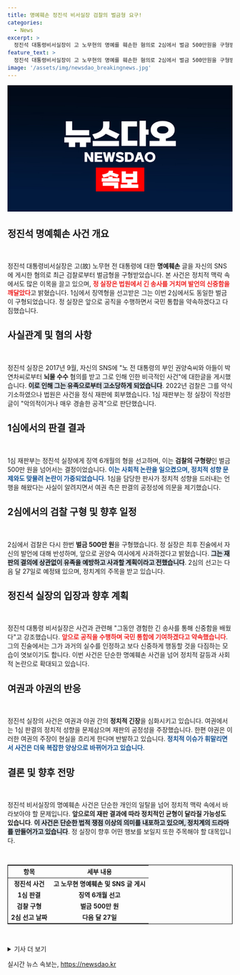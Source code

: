 ```yaml
---
title: 명예훼손 정진석 비서실장 검찰의 벌금형 요구!
categories:
  - News
excerpt: >
  정진석 대통령비서실장이 고 노무현의 명예를 훼손한 혐의로 2심에서 벌금 500만원을 구형받았다. 그는 유족에 대한 사과 의사를 밝혔으며, 정치적 공정성 논란이 재점화되고 있다.
feature_text: >
  정진석 대통령비서실장이 고 노무현의 명예를 훼손한 혐의로 2심에서 벌금 500만원을 구형받았다. 그는 유족에 대한 사과 의사를 밝혔으며, 정치적 공정성 논란이 재점화되고 있다.
image: '/assets/img/newsdao_breakingnews.jpg'
---
```


<p><img src="/assets/img/newsdao_breakingnews.jpg" alt="ontimetimes 속보" /></p>

<h2 data-ke-size="size26">정진석 명예훼손 사건 개요</h2>

<p data-ke-size="size16">&nbsp;</p>

<p>정진석 대통령비서실장은 고(故) 노무현 전 대통령에 대한 <b>명예훼손</b> 글을 자신의 SNS에 게시한 혐의로 최근 검찰로부터 벌금형을 구형받았습니다. 본 사건은 정치적 맥락 속에서도 많은 이목을 끌고 있으며, <b><span style="color: #ee2323;">정 실장은 법원에서 긴 송사를 거치며 발언의 신중함을 깨달았다</span></b>고 밝혔습니다. 1심에서 징역형을 선고받은 그는 이번 2심에서도 동일한 벌금이 구형되었습니다. 정 실장은 앞으로 공직을 수행하면서 국민 통합을 약속하겠다고 다짐했습니다.</p>

<h2 data-ke-size="size26">사실관계 및 혐의 사항</h2>

<p data-ke-size="size16">&nbsp;</p>

<p>정진석 실장은 2017년 9월, 자신의 SNS에 "노 전 대통령의 부인 권양숙씨와 아들이 박연차씨로부터 <b>뇌물 수수</b> 혐의를 받고 그로 인해 인한 비극적인 사건"에 대한글을 게시했습니다. <b><span style="background-color: #21538527;">이로 인해 그는 유족으로부터 고소당하게 되었습니다</span></b>. 2022년 검찰은 그를 약식 기소하였으나 법원은 사건을 정식 재판에 회부했습니다. 1심 재판부는 정 실장이 작성한 글이 "악의적이거나 매우 경솔한 공격"으로 판단했습니다.</p>

<h2 data-ke-size="size26">1심에서의 판결 결과</h2>

<p data-ke-size="size16">&nbsp;</p>

<p>1심 재판부는 정진석 실장에게 징역 6개월의 형을 선고하며, 이는 <b>검찰의 구형량</b>인 벌금 500만 원을 넘어서는 결정이었습니다. <b><span style="color: #1a5490;">이는 사회적 논란을 일으켰으며, 정치적 성향 문제와도 맞물려 논란이 가중되었습니다</span></b>. 1심을 담당한 판사가 정치적 성향을 드러내는 언행을 해왔다는 사실이 알려지면서 여권 측은 판결의 공정성에 의문을 제기했습니다.</p>

<h2 data-ke-size="size26">2심에서의 검찰 구형 및 향후 일정</h2>

<p data-ke-size="size16">&nbsp;</p>

<p>2심에서 검찰은 다시 한번 <b>벌금 500만 원</b>을 구형했습니다. 정 실장은 최후 진술에서 자신의 발언에 대해 반성하며, 앞으로 권양숙 여사에게 사과하겠다고 밝혔습니다. <b><span style="background-color: #21538527;">그는 재판의 결의에 상관없이 유족을 예방하고 사과할 계획이라고 전했습니다</span></b>. 2심의 선고는 다음 달 27일로 예정돼 있으며, 정치계의 주목을 받고 있습니다.</p>

<h2 data-ke-size="size26">정진석 실장의 입장과 향후 계획</h2>

<p data-ke-size="size16">&nbsp;</p>

<p>정진석 대통령 비서실장은 사건과 관련해 "그동안 경험한 긴 송사를 통해 신중함을 배웠다"고 강조했습니다. <b><span style="color: #ee2323;">앞으로 공직을 수행하며 국민 통합에 기여하겠다고 약속했습니다</span></b>. 그의 진술에서는 그가 과거의 실수를 인정하고 보다 신중하게 행동할 것을 다짐하는 모습이 엿보이기도 합니다. 이번 사건은 단순한 명예훼손 사건을 넘어 정치적 갈등과 사회적 논란으로 확대되고 있습니다.</p>

<h2 data-ke-size="size26">여권과 야권의 반응</h2>

<p data-ke-size="size16">&nbsp;</p>

<p>정진석 실장의 사건은 여권과 야권 간의 <b>정치적 긴장</b>을 심화시키고 있습니다. 여권에서는 1심 판결의 정치적 성향을 문제삼으며 재판의 공정성을 주장했습니다. 한편 야권은 이러한 여권의 주장이 현실을 흐리게 한다며 반발하고 있습니다. <b><span style="color: #1a5490;">정치적 이슈가 휘말리면서 사건은 더욱 복잡한 양상으로 바뀌어가고 있습니다</span></b>.</p>

<h2 data-ke-size="size26">결론 및 향후 전망</h2>

<p data-ke-size="size16">&nbsp;</p>

<p>정진석 비서실장의 명예훼손 사건은 단순한 개인의 일탈을 넘어 정치적 맥락 속에서 바라보아야 할 문제입니다. <b>앞으로의 재판 결과에 따라 정치적인 균형이 달라질 가능성도 있습니다</b>. <b><span style="background-color: #21538527;">이 사건은 단순한 법적 쟁점 이상의 의미를 내포하고 있으며, 정치계의 드라마를 만들어가고 있습니다</span></b>. 정 실장이 향후 어떤 행보를 보일지 또한 주목해야 할 대목입니다.</p>

<p data-ke-size="size16">&nbsp;</p>

<table style="width: 100%; border-collapse: collapse; border: 1px solid #000;">
    <thead>
        <tr>
            <th style="text-align: center;"><b>항목</b></th>
            <th style="text-align: center;"><b>세부 내용</b></th>
        </tr>
    </thead>
    <tbody>
        <tr>
            <td style="text-align: center; height: 17px;"><b>정진석 사건</b></td>
            <td style="text-align: center; height: 17px;"><b>고 노무현 명예훼손 및 SNS 글 게시</b></td>
        </tr>
        <tr>
            <td style="text-align: center; height: 17px;"><b>1심 판결</b></td>
            <td style="text-align: center; height: 17px;"><b>징역 6개월 선고</b></td>
        </tr>
        <tr>
            <td style="text-align: center; height: 17px;"><b>검찰 구형</b></td>
            <td style="text-align: center; height: 17px;"><b>벌금 500만 원</b></td>
        </tr>
        <tr>
            <td style="text-align: center; height: 17px;"><b>2심 선고 날짜</b></td>
            <td style="text-align: center; height: 17px;"><b>다음 달 27일</b></td>
        </tr>
    </tbody>
</table>

<p data-ke-size="size16">&nbsp;</p>

<script>
    function myFunction() {
        alert("요청하신 정보를 읽어보십시오.");
    }
</script>

<p><details>
  <summary>기사 더 보기</summary>
  <p>정진석 실장 사건과 관련된 여러 측면은 앞으로 정치적, 사회적 담론에 주요한 기여를 할 것입니다. 이번 사건이 보여주는 인간의 발언과 행동의 중요성이 더욱 부각되고 있습니다.</p>
</details></p>
실시간 뉴스 속보는, <a href="https://newsdao.kr" rel="dofollow">https://newsdao.kr</a>


